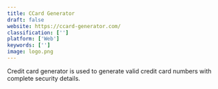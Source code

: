 ```yaml
---
title: CCard Generator
draft: false 
website: https://ccard-generator.com/
classification: ['']
platform: ['Web']
keywords: ['']
image: logo.png
---
```

Credit card generator is used to generate valid credit card numbers with complete security details.